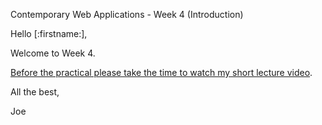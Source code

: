 Contemporary Web Applications - Week 4 (Introduction)

Hello [:firstname:],

Welcome to Week 4.

[Before the practical please take the time to watch my short lecture video](https://joeappleton18.github.io/web-dev-2022-notes/sessions/week_4/lecture.html).

All the best,

Joe
